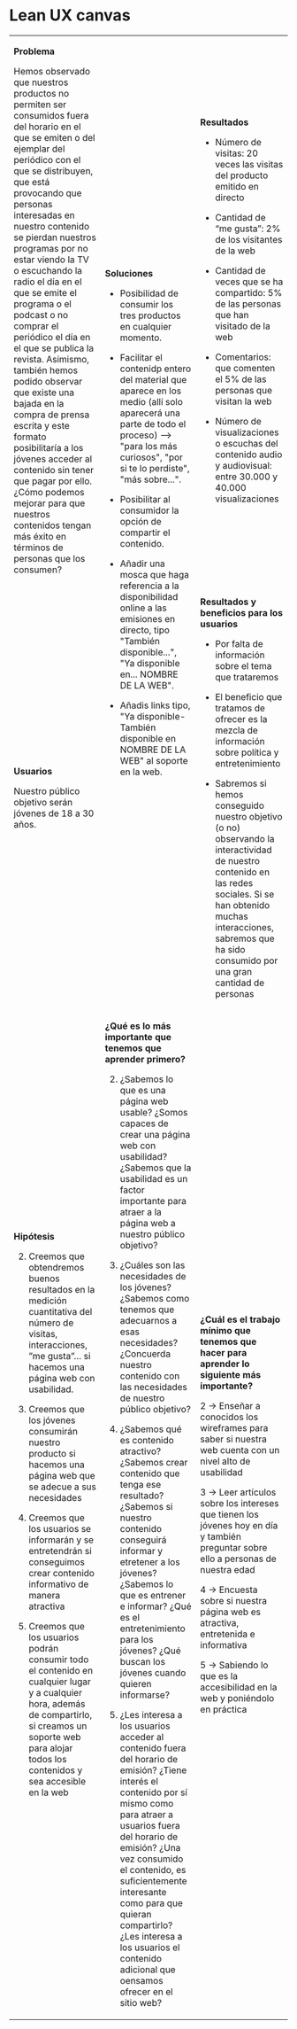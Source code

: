 # Lean UX canvas

<!--
PRUEBA DE MOD Utiliza la plantilla de este documento para recoger vuestro Lean UX Canvas en el proyecto. Escribid solamente debajo de cada título. **No modifiquéis el código HTML, ya que si lo hacéis la tabla no se mostrará correctamente**.
-->  

<table markdown="1"><tbody><tr><td markdown="1">

**Problema**

Hemos observado que nuestros productos no permiten ser consumidos fuera del horario en el que se emiten o del ejemplar del periódico con el que se distribuyen, que está provocando que personas interesadas en nuestro contenido se pierdan nuestros programas por no estar viendo la TV o escuchando la radio el día en el que se emite el programa o el podcast o no comprar el periódico el día en el que se publica la revista. Asimismo, también hemos podido observar que existe una bajada en la compra de prensa escrita y este formato posibilitaría a los jóvenes acceder al contenido sin tener que pagar por ello. ¿Cómo podemos mejorar para que nuestros contenidos tengan más éxito en términos de personas que los consumen?

</td><td rowspan=2 markdown="1">

**Soluciones**

- Posibilidad de consumir los tres productos en cualquier momento.

- Facilitar el contenidp entero del material que aparece en los medio (allí solo aparecerá una parte de todo el proceso) --> "para los más curiosos", "por si te lo perdiste", "más sobre...".

- Posibilitar al consumidor la opción de compartir el contenido.

- Añadir una mosca que haga referencia a la disponibilidad online a las emisiones en directo, tipo "También disponible...", "Ya disponible en... NOMBRE DE LA WEB".

- Añadis links tipo, "Ya disponible-También disponible en NOMBRE DE LA WEB" al soporte en la web.

</td><td markdown="1">

**Resultados**

- Número de visitas: 20 veces las visitas del producto emitido en directo

- Cantidad de “me gusta”: 2% de los visitantes de la web

- Cantidad de veces que se ha compartido: 5% de las personas que han visitado de la web 

- Comentarios: que comenten el 5% de las personas que visitan la web

- Número de visualizaciones o escuchas del contenido audio y audiovisual: entre 30.000 y 40.000 visualizaciones 


</td></tr><tr><td markdown="1">

**Usuarios**

Nuestro público objetivo serán jóvenes de 18 a 30 años.

</td><td markdown="1">

**Resultados y beneficios para los usuarios**

- Por falta de información sobre el tema que trataremos

- El beneficio que tratamos de ofrecer es la mezcla de información sobre política y entretenimiento

- Sabremos si hemos conseguido nuestro objetivo (o no) observando la interactividad de nuestro contenido en las redes sociales. Si se  han obtenido muchas interacciones, sabremos que ha sido consumido por una gran cantidad de personas


</td></tr><tr><td markdown="1">

**Hipótesis**  

2. Creemos que obtendremos buenos resultados en la medición cuantitativa del número de visitas, interacciones, ”me gusta”… si hacemos una página web con usabilidad.

3. Creemos que los jóvenes consumirán nuestro producto si hacemos una página web que se adecue a sus necesidades

4. Creemos que los usuarios se informarán y se entretendrán si conseguimos crear contenido informativo de manera atractiva

5. Creemos que los usuarios podrán consumir todo el contenido en cualquier lugar y a cualquier hora, además de compartirlo, si creamos un soporte web para alojar todos los contenidos y sea accesible en la web

</td><td markdown="1">

**¿Qué es lo más importante que tenemos que aprender primero?**

2. ¿Sabemos lo que es una página web usable? ¿Somos capaces de crear una página web con usabilidad? ¿Sabemos que la usabilidad es un factor importante para atraer a la página web a nuestro público objetivo?

3. ¿Cuáles son las necesidades de los jóvenes? ¿Sabemos como tenemos que adecuarnos a esas necesidades? ¿Concuerda nuestro contenido con las necesidades de nuestro público objetivo?

4. ¿Sabemos qué es contenido atractivo? ¿Sabemos crear contenido que tenga ese resultado? ¿Sabemos si nuestro contenido conseguirá informar y etretener a los jóvenes? ¿Sabemos lo que es entrener e informar? ¿Qué es el entretenimiento para los jóvenes? ¿Qué buscan los jóvenes cuando quieren informarse?

5. ¿Les interesa a los usuarios acceder al contenido fuera del horario de emisión? ¿Tiene interés el contenido por sí mismo como para atraer a usuarios fuera del horario de emisión? ¿Una vez consumido el contenido, es suficientemente interesante como para que quieran compartirlo? ¿Les interesa a los usuarios el contenido adicional que oensamos ofrecer en el sitio web? 

</td><td markdown="1">

**¿Cuál es el trabajo mínimo que tenemos que hacer para aprender lo siguiente más importante?**

2 -> Enseñar a conocidos los wireframes para saber si nuestra web cuenta con un nivel alto de usabilidad

3 -> Leer artículos sobre los intereses que tienen los jóvenes hoy en día y también preguntar sobre ello a personas de nuestra edad

4 -> Encuesta sobre si nuestra página web es atractiva, entretenida e informativa

5 -> Sabiendo lo que es la accesibilidad en la web y poniéndolo en práctica


</td></tr></tbody></table>
